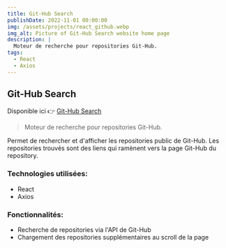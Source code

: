 ```yaml
---
title: Git-Hub Search
publishDate: 2022-11-01 00:00:00
img: /assets/projects/react_github.webp
img_alt: Picture of Git-Hub Search website home page
description: |
  Moteur de recherche pour repositories Git-Hub.
tags:
  - React
  - Axios
---
```


## Git-Hub Search

Disponible ici 👉 <a href="https://git-hub-flax.vercel.app/">Git-Hub Search</a>
> Moteur de recherche pour repositories Git-Hub.

Permet de rechercher et d'afficher les repositories public de Git-Hub. Les repositories trouvés sont des liens qui ramènent vers la page Git-Hub du repository.

### Technologies utilisées:

- React
- Axios

### Fonctionnalités:
- Recherche de repositories via l'API de Git-Hub
- Chargement des repositories supplémentaires au scroll de la page

